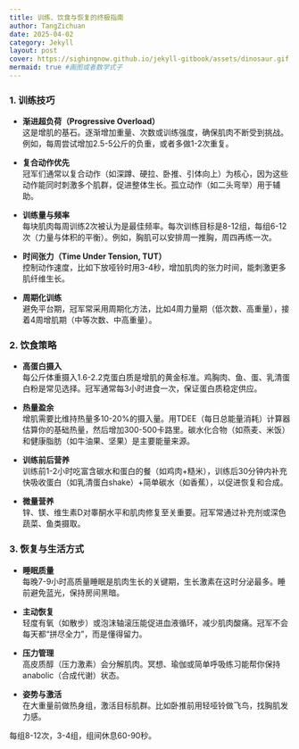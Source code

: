 ```yaml
---
title: 训练、饮食与恢复的终极指南
author: TangZichuan
date: 2025-04-02
category: Jekyll
layout: post
cover: https://sighingnow.github.io/jekyll-gitbook/assets/dinosaur.gif #导入动画
mermaid: true #画图或者数学式子
---
```


### 1. 训练技巧

- **渐进超负荷（Progressive Overload）**  
  这是增肌的基石。逐渐增加重量、次数或训练强度，确保肌肉不断受到挑战。例如，每周尝试增加2.5-5公斤的负重，或者多做1-2次重复。

- **复合动作优先**  
  冠军们通常以复合动作（如深蹲、硬拉、卧推、引体向上）为核心，因为这些动作能同时刺激多个肌群，促进整体生长。孤立动作（如二头弯举）用于辅助。

- **训练量与频率**  
  每块肌肉每周训练2次被认为是最佳频率。每次训练目标是8-12组，每组6-12次（力量与体积的平衡）。例如，胸肌可以安排周一推胸，周四再练一次。

- **时间张力（Time Under Tension, TUT）**  
  控制动作速度，比如下放哑铃时用3-4秒，增加肌肉的张力时间，能刺激更多肌纤维生长。

- **周期化训练**  
  避免平台期，冠军常采用周期化方法，比如4周力量期（低次数、高重量），接着4周增肌期（中等次数、中高重量）。

### 2. 饮食策略

- **高蛋白摄入**  
  每公斤体重摄入1.6-2.2克蛋白质是增肌的黄金标准。鸡胸肉、鱼、蛋、乳清蛋白粉是常见选择。冠军通常每3小时进食一次，保证蛋白质稳定供应。

- **热量盈余**  
  增肌需要比维持热量多10-20%的摄入量。用TDEE（每日总能量消耗）计算器估算你的基础热量，然后增加300-500卡路里。碳水化合物（如燕麦、米饭）和健康脂肪（如牛油果、坚果）是主要能量来源。

- **训练前后营养**  
  训练前1-2小时吃富含碳水和蛋白的餐（如鸡肉+糙米），训练后30分钟内补充快吸收蛋白（如乳清蛋白shake）+简单碳水（如香蕉），以促进恢复和合成。

- **微量营养**  
  锌、镁、维生素D对睾酮水平和肌肉修复至关重要。冠军常通过补充剂或深色蔬菜、鱼类摄取。

### 3. 恢复与生活方式

- **睡眠质量**  
  每晚7-9小时高质量睡眠是肌肉生长的关键期，生长激素在这时分泌最多。睡前避免蓝光，保持房间黑暗。

- **主动恢复**  
  轻度有氧（如散步）或泡沫轴滚压能促进血液循环，减少肌肉酸痛。冠军不会每天都“拼尽全力”，而是懂得留力。

- **压力管理**  
  高皮质醇（压力激素）会分解肌肉。冥想、瑜伽或简单呼吸练习能帮你保持 anabolic（合成代谢）状态。

- **姿势与激活**  
  在大重量前做热身组，激活目标肌群。比如卧推前用轻哑铃做飞鸟，找胸肌发力感。

每组8-12次，3-4组，组间休息60-90秒。

